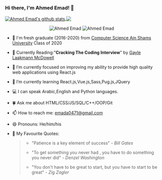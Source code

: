 ### Hi there, I'm Ahmed Emad! 👋

<a href="https://github.com/AEM2025"  target="_blank" rel="noopener noreferrer">
  <img align="center" src="https://github-readme-stats.vercel.app/api?username=AEM2025&show_icons=true&theme=radical&count_private=true&line_height=33" alt="Ahmed Emad's github stats"/>
</a>

<a href="https://github.com/AEM2025"   target="_blank" rel="noopener noreferrer">
  <img align="center" src="https://github-readme-stats.vercel.app/api/top-langs/?username=AEM2025&theme=dark&hide=TCL" />
</a>

<p align="center">
 
 <img src="https://badges.pufler.dev/repos/AEM2025" alt="Ahmed Emad"/>
 <img src="https://komarev.com/ghpvc/?username=AEM2025&label=Profile%20views&color=0e75b6&style=flat" alt="Ahmed Emad" />
 
</p>

 
- 🧑 I'm fresh graduate (2016-2020) from <a href="https://www.asu.edu.eg/">Computer Science Ain Shams University</a> Class of 2020
- 📖 Currently Reading:"<b>Cracking The Coding Interview</b>" by <a href="https://www.quora.com/profile/Gayle-Laakmann-McDowell">Gayle Laakmann McDowell</a>
- 🔭 I’m currently focused on improving my ability to provide high quality web applications using React.js
- 🌱 I’m currently learning React.js,Vue.js,Sass,Pug.js,JQuery
- 💻 I can speak Arabic,English and Python languages.
- 🍀 Ask me about HTML/CSS/JS/SQL/C++/OOP/Git
- 📫 How to reach me: emada0471@gmail.com
- 😄 Pronouns: He/him/his
- 💬 My Favourite Quotes:
 
  <blockquote>
   <ul>
    <li> <p>"Patience is a key element of success" - <i>Bill Gates</i></p></li>
    <li><p>"To get something you never had , you have to do something you never did" - <i>Denzel Washington</i></p></li>
    <li><p>"You don't have to be great to start, but you have to start to be great" - <i>Zig Zagler</i></p></li>
  
   </ul>
  </blockquote>
 
